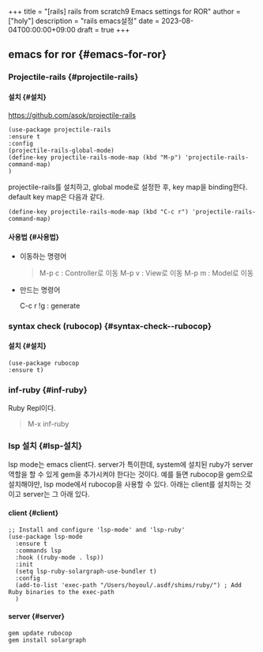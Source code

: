 +++
title = "[rails] rails from scratch9 Emacs settings for ROR"
author = ["holy"]
description = "rails emacs설정"
date = 2023-08-04T00:00:00+09:00
draft = true
+++

## emacs for ror {#emacs-for-ror}


### Projectile-rails {#projectile-rails}


#### 설치 {#설치}

<https://github.com/asok/projectile-rails>

```text
(use-package projectile-rails
:ensure t
:config
(projectile-rails-global-mode)
(define-key projectile-rails-mode-map (kbd "M-p") 'projectile-rails-command-map)
)
```

projectile-rails를 설치하고, global mode로 설정한 후, key map을 binding한다.
default key map은 다음과 같다.

```text
(define-key projectile-rails-mode-map (kbd "C-c r") 'projectile-rails-command-map)
```


#### 사용법 {#사용법}

<!--list-separator-->

-  이동하는 명령어

    > M-p c : Controller로 이동
    > M-p v : View로 이동
    > M-p m : Model로 이동

<!--list-separator-->

-  만드는 명령어

    <div class="note">

    C-c r !g : generate

    </div>


### syntax check (rubocop) {#syntax-check--rubocop}


#### 설치 {#설치}

```text
(use-package rubocop
:ensure t)
```


### inf-ruby {#inf-ruby}

<div class="note">

Ruby Repl이다.

</div>

> M-x inf-ruby


### lsp 설치 {#lsp-설치}

lsp mode는 emacs client다. server가 특이한데, system에 설치된 ruby가
server역할을 할 수 있게 gem을 추가시켜야 한다는 것이다. 예를 들면
rubocop을 gem으로 설치해야만, lsp mode에서 rubocop을 사용할 수
있다. 아래는 client를 설치하는 것이고 server는 그 아래 있다.


#### client {#client}

```text
;; Install and configure 'lsp-mode' and 'lsp-ruby'
(use-package lsp-mode
  :ensure t
  :commands lsp
  :hook ((ruby-mode . lsp))
  :init
  (setq lsp-ruby-solargraph-use-bundler t)
  :config
  (add-to-list 'exec-path "/Users/hoyoul/.asdf/shims/ruby/") ; Add Ruby binaries to the exec-path
  )
```


#### server {#server}

```text
gem update rubocop
gem install solargraph
```
